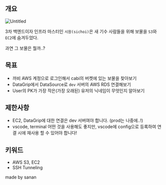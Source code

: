 ## 개요

![Untitled](https://prod-files-secure.s3.us-west-2.amazonaws.com/1dc14d02-9fef-47d5-828a-c667c7d13337/fddbf326-6f52-4005-a0cf-0fda3a4b4b76/Untitled.png)

3차 백엔드이자 인프라 마스터인 `시원(sichoi)`은 새 기수 사람들을 위해 보물을 `S3`와 `EC2`에 숨겨두었다.

과연 그 보물은 뭘까..?

## 목표

- 까비 AWS 계정으로 로그인해서 cabi의 버켓에 있는 보물을 찾아보기
- DataGrip에서 DataSource로 `dev` 서버의 AWS RDS 연결해보기
- User의 PK가 가장 작은(가장 오래된) 유저의 닉네임이 무엇인지 알아보기

## 제한사항

- EC2, DataGrip에 대한 연결은 dev 서버여야 합니다. (prod는 나중에..!)
- vscode, terminal 어떤 것을 사용해도 좋지만, vscode에 config으로 등록하여 연결 시에 재사용 할 수 있어야 합니다!

## 키워드

- AWS S3, EC2
- SSH Tunneling

made by sanan